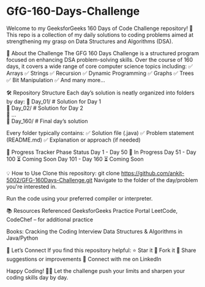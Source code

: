 # GfG-160-Days-Challenge


Welcome to my GeeksforGeeks 160 Days of Code Challenge repository! 🎯
This repo is a collection of my daily solutions to coding problems aimed at strengthening my grasp on Data Structures and Algorithms (DSA).

📌 About the Challenge
The GFG 160 Days Challenge is a structured program focused on enhancing DSA problem-solving skills. Over the course of 160 days, it covers a wide range of core computer science topics including:
✅ Arrays
✅ Strings
✅ Recursion
✅ Dynamic Programming
✅ Graphs
✅ Trees
✅ Bit Manipulation
✅ And many more...

🛠 Repository Structure
Each day’s solution is neatly organized into folders by day:
📁 Day_01/     # Solution for Day 1  
📁 Day_02/     # Solution for Day 2  
📁 ...  
📁 Day_160/    # Final day’s solution  

Every folder typically contains:
✅ Solution file (.java)
✅ Problem statement (README.md)
✅ Explanation or approach (if needed)

🚧 Progress Tracker
Phase	Status
Day 1 - Day 50	🔧 In Progress
Day 51 - Day 100 ⏳ Coming Soon
Day 101 - Day 160 ⏳ Coming Soon

💡 How to Use
Clone this repository:
git clone https://github.com/ankit-5002/GFG-160Days-Challenge.git
Navigate to the folder of the day/problem you're interested in.

Run the code using your preferred compiler or interpreter.

📚 Resources Referenced
GeeksforGeeks Practice Portal
LeetCode, CodeChef – for additional practice

Books:
Cracking the Coding Interview
Data Structures & Algorithms in Java/Python

🤝 Let’s Connect
If you find this repository helpful:
⭐ Star it
🔁 Fork it
💬 Share suggestions or improvements
🔗 Connect with me on LinkedIn

Happy Coding! 🚀🔥
Let the challenge push your limits and sharpen your coding skills day by day.

